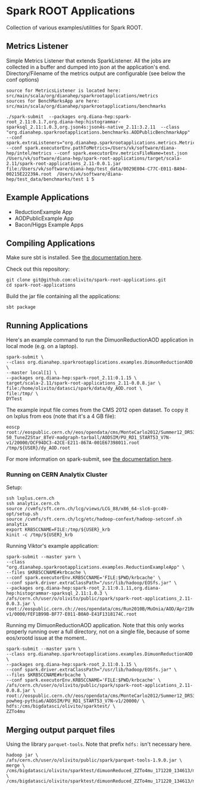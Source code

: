 # Spark ROOT Applications
Collection of various examples/utilities for Spark ROOT.

## Metrics Listener
Simple Metrics Listener that extends SparkListener. All the jobs are collected in a buffer and dumped into json at the application's end.
Directory/Filename of the metrics output are configurable (see below the conf options)

```
source for MetricsListener is located here: src/main/scala/org/dianahep/sparkrootapplications/metrics
sources for BenchMarksApp are here: src/main/scala/org/dianahep/sparkrootapplications/benchmarks

./spark-submit  --packages org.diana-hep:spark-root_2.11:0.1.7,org.diana-hep:histogrammar-sparksql_2.11:1.0.3,org.json4s:json4s-native_2.11:3.2.11  --class "org.dianahep.sparkrootapplications.benchmarks.AODPublicBenchmarkApp"  --conf spark.extraListeners="org.dianahep.sparkrootapplications.metrics.MetricsListener" --conf spark.executorEnv.pathToMetrics=/Users/vk/software/diana-hep/intel/metrics --conf spark.executorEnv.metricsFileName=test.json /Users/vk/software/diana-hep/spark-root-applications/target/scala-2.11/spark-root-applications_2.11-0.0.1.jar  file:/Users/vk/software/diana-hep/test_data/0029E804-C77C-E011-BA94-00215E22239A.root  /Users/vk/software/diana-hep/test_data/benchmarks/test 1 5
```

## Example Applications
- ReductionExample App
- AODPublicExample App
- Bacon/Higgs Example Apps

## Compiling Applications

Make sure sbt is installed.  See [the documentation here](http://www.scala-sbt.org/1.0/docs/Setup.html).

Check out this repository:
```
git clone git@github.com:olivito/spark-root-applications.git
cd spark-root-applications 
```

Build the jar file containing all the applications:
```
sbt package
```

## Running Applications

Here's an example command to run the DimuonReductionAOD application in local mode (e.g. on a laptop).

```
spark-submit \
--class org.dianahep.sparkrootapplications.examples.DimuonReductionAOD \
--master local[1] \
--packages org.diana-hep:spark-root_2.11:0.1.15 \
target/scala-2.11/spark-root-applications_2.11-0.0.8.jar \
file:/home/olivito/datasci/spark/data/dy_AOD.root \
file:/tmp/ \
DYTest
```

The example input file comes from the CMS 2012 open dataset.  To copy it on lxplus from eos (note that it's a 4 GB file):
```
eoscp root://eospublic.cern.ch//eos/opendata/cms/MonteCarlo2012/Summer12_DR53X/DYJetsToLL_M-50_TuneZ2Star_8TeV-madgraph-tarball/AODSIM/PU_RD1_START53_V7N-v1/20000/DCF94DC3-42CE-E211-867A-001E67398011.root /tmp/${USER}/dy_AOD.root
```

For more information on spark-submit, see [the documentation here](https://spark.apache.org/docs/latest/submitting-applications.html).

### Running on CERN Analytix Cluster

Setup:
```
ssh lxplus.cern.ch
ssh analytix.cern.ch
source /cvmfs/sft.cern.ch/lcg/views/LCG_88/x86_64-slc6-gcc49-opt/setup.sh
source /cvmfs/sft.cern.ch/lcg/etc/hadoop-confext/hadoop-setconf.sh analytix
export KRB5CCNAME=FILE:/tmp/${USER}_krb
kinit -c /tmp/${USER}_krb
```

Running Viktor's example application:
```
spark-submit --master yarn \
--class "org.dianahep.sparkrootapplications.examples.ReductionExampleApp" \
--files $KRB5CCNAME#krbcache \
--conf spark.executorEnv.KRB5CCNAME='FILE:$PWD/krbcache' \
--conf spark.driver.extraClassPath="/usr/lib/hadoop/EOSfs.jar" \
--packages org.diana-hep:spark-root_2.11:0.1.11,org.diana-hep:histogrammar-sparksql_2.11:1.0.3 \
/afs/cern.ch/user/o/olivito/public/spark/spark-root-applications_2.11-0.0.3.jar \
root://eospublic.cern.ch://eos/opendata/cms/Run2010B/MuOnia/AOD/Apr21ReReco-v1/0000/FEF1B99B-BF77-E011-B0A0-E41F1318174C.root
```

Running my DimuonReductionAOD application.  Note that this only works properly running over a full directory, not on a single file, because of some eos/xrootd issue at the moment..
```
spark-submit --master yarn \
--class org.dianahep.sparkrootapplications.examples.DimuonReductionAOD \
--packages org.diana-hep:spark-root_2.11:0.1.15 \
--conf spark.driver.extraClassPath="/usr/lib/hadoop/EOSfs.jar" \
--files $KRB5CCNAME#krbcache \
--conf spark.executorEnv.KRB5CCNAME='FILE:$PWD/krbcache' \
/afs/cern.ch/user/o/olivito/public/spark/spark-root-applications_2.11-0.0.8.jar \
root://eospublic.cern.ch//eos/opendata/cms/MonteCarlo2012/Summer12_DR53X/ZZTo4mu_8TeV-powheg-pythia6/AODSIM/PU_RD1_START53_V7N-v1/20000/ \
hdfs:/cms/bigdatasci/olivito/sparktest/ \
ZZTo4mu
```

## Merging output parquet files

Using the library `parquet-tools`. Note that prefix `hdfs:` isn't necessary here.
```
hadoop jar \
/afs/cern.ch/user/o/olivito/public/spark/parquet-tools-1.9.0.jar \
merge \
/cms/bigdatasci/olivito/sparktest/dimuonReduced_ZZTo4mu_171220_134613/mll.parquet/ \
/cms/bigdatasci/olivito/sparktest/dimuonReduced_ZZTo4mu_171220_134613/mll_merged.parquet/merged.parquet
```